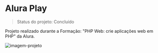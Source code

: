 # Alura Play

> Status do projeto: Concluído

Projeto realizado durante a Formação: "PHP Web: crie aplicações web em PHP" da Alura.

![imagem-projeto]([https://imgur.com/ZCPR8Y4])

